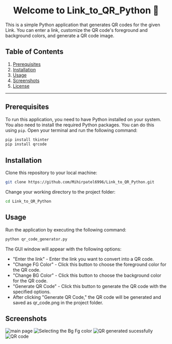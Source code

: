 
<h1 align="center">Welcome to Link_to_QR_Python 👋</h1>


This is a simple Python application that generates QR codes for the given Link. You can enter a link, customize the QR code's foreground and background colors, and generate a QR code image.


## Table of Contents

1. [Prerequisites](#prerequisites)
2. [Installation](#installation)
3. [Usage](#usage)
4. [Screenshots](#screenshots)
5. [License](#license)

---

## Prerequisites

To run this application, you need to have Python installed on your system. You also need to install the required Python packages. You can do this using `pip`. Open your terminal and run the following command:

```bash
pip install tkinter
pip install qrcode
```

## Installation

Clone this repository to your local machine:
```bash
git clone https://github.com/Mihirpatel6996/Link_to_QR_Python.git
```

Change your working directory to the project folder:
```bash
cd Link_to_QR_Python

```

## Usage

Run the application by executing the following command:
```bash
python qr_code_generator.py
```

The GUI window will appear with the following options:

- "Enter the link" - Enter the link you want to convert into a QR code.
- "Change FG Color" - Click this button to choose the foreground color for the QR code.
- "Change BG Color" - Click this button to choose the background color for the QR code.
- "Generate QR Code" - Click this button to generate the QR code with the specified options.
- After clicking "Generate QR Code," the QR code will be generated and saved as qr_code.png in the project folder.

## Screenshots

![main page](https://github.com/Mihirpatel6996/Link_to_QR_Python/assets/96419193/974c061b-e505-4804-bbef-865c54956e86)
![Selecting the Bg   Fg color](https://github.com/Mihirpatel6996/Link_to_QR_Python/assets/96419193/400953af-7de9-40c7-848f-0a799a499f38)
![QR generated sucessfully](https://github.com/Mihirpatel6996/Link_to_QR_Python/assets/96419193/d30fb372-2095-4762-b4a1-819316563a64)
![QR code](https://github.com/Mihirpatel6996/Link_to_QR_Python/assets/96419193/334db450-b4df-45bc-8b67-191082f38719)





